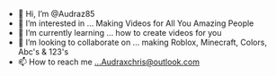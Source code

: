 - 👋 Hi, I’m @Audraz85
- 👀 I’m interested in ... Making Videos for All You Amazing People
- 🌱 I’m currently learning ... how to create videos for you
- 💞️ I’m looking to collaborate on ... making Roblox, Minecraft, Colors, Abc's & 123's
- 📫 How to reach me ...Audraxchris@outlook.com

<!---
Audraz85/Audraz85 is a ✨ special ✨ repository because its `README.md` (this file) appears on your GitHub profile.
You can click the Preview link to take a look at your changes.
--->
